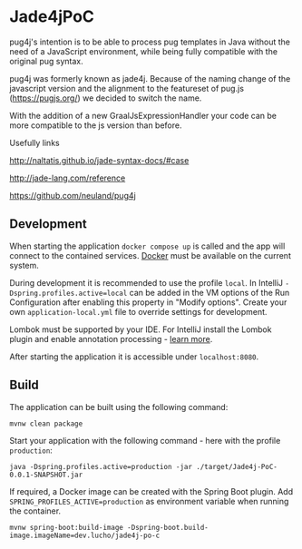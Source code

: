 # Jade4jPoC

pug4j's intention is to be able to process pug templates in Java without the need of a JavaScript environment, while
being fully compatible with the original pug syntax.

pug4j was formerly known as jade4j. Because of the naming change of the javascript version and the alignment to the
featureset of pug.js (https://pugjs.org/) we decided to switch the name.

With the addition of a new GraalJsExpressionHandler your code can be more compatible to the js version than before.

Usefully links

http://naltatis.github.io/jade-syntax-docs/#case

http://jade-lang.com/reference

https://github.com/neuland/pug4j

## Development

When starting the application `docker compose up` is called and the app will connect to the contained services.
[Docker](https://www.docker.com/get-started/) must be available on the current system.

During development it is recommended to use the profile `local`. In IntelliJ `-Dspring.profiles.active=local` can be
added in the VM options of the Run Configuration after enabling this property in "Modify options". Create your own
`application-local.yml` file to override settings for development.

Lombok must be supported by your IDE. For IntelliJ install the Lombok plugin and enable annotation processing -
[learn more](https://bootify.io/next-steps/spring-boot-with-lombok.html).

After starting the application it is accessible under `localhost:8080`.

## Build

The application can be built using the following command:

```
mvnw clean package
```

Start your application with the following command - here with the profile `production`:

```
java -Dspring.profiles.active=production -jar ./target/Jade4j-PoC-0.0.1-SNAPSHOT.jar
```

If required, a Docker image can be created with the Spring Boot plugin. Add `SPRING_PROFILES_ACTIVE=production` as
environment variable when running the container.

```
mvnw spring-boot:build-image -Dspring-boot.build-image.imageName=dev.lucho/jade4j-po-c
```
